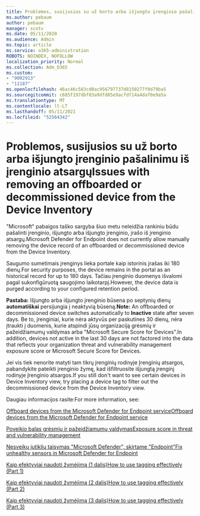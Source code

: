 ```yaml
---
title: Problemos, susijusios su už borto arba išjungto įrenginio pašalinimu iš įrenginio atsargų
ms.author: pebaum
author: pebaum
manager: scotv
ms.date: 05/11/2020
ms.audience: Admin
ms.topic: article
ms.service: o365-administration
ROBOTS: NOINDEX, NOFOLLOW
localization_priority: Normal
ms.collection: Adm_O365
ms.custom:
- "9002913"
- "11187"
ms.openlocfilehash: 46ac46c583cd0ac956797737d8150277f0d79ba5
ms.sourcegitcommit: c685f197dbf83a9dfd85e9acfdf14a4daf0e9a5a
ms.translationtype: MT
ms.contentlocale: lt-LT
ms.lasthandoff: 05/11/2021
ms.locfileid: "52564342"
---
```

# <a name="issues-with-removing-an-offboarded-or-decommissioned-device-from-the-device-inventory"></a><span data-ttu-id="79000-102">Problemos, susijusios su už borto arba išjungto įrenginio pašalinimu iš įrenginio atsargų</span><span class="sxs-lookup"><span data-stu-id="79000-102">Issues with removing an offboarded or decommissioned device from the Device Inventory</span></span>

<span data-ttu-id="79000-103">"Microsoft" pabaigos taško sargyba šiuo metu neleidžia rankiniu būdu pašalinti įrenginio, išjungto arba išjungto įrenginio, įrašo iš įrenginio atsargų.</span><span class="sxs-lookup"><span data-stu-id="79000-103">Microsoft Defender for Endpoint does not currently allow manually removing the device record of an offboarded or decommissioned device from the Device Inventory.</span></span>

<span data-ttu-id="79000-104">Saugumo sumetimais įrenginys lieka portale kaip istorinis įrašas iki 180 dienų.</span><span class="sxs-lookup"><span data-stu-id="79000-104">For security purposes, the device remains in the portal as an historical record for up to 180 days.</span></span> <span data-ttu-id="79000-105">Tačiau įrenginio duomenys išvalomi pagal sukonfigūruotą saugojimo laikotarpį.</span><span class="sxs-lookup"><span data-stu-id="79000-105">However, the device data is purged according to your configured retention period.</span></span>

<span data-ttu-id="79000-106">**Pastaba:** Išjungto arba išjungto įrenginio būsena po septynių dienų **automatiškai** persijungia į neaktyvią būseną.</span><span class="sxs-lookup"><span data-stu-id="79000-106">**Note:** An offboarded or decommissioned device switches automatically to **Inactive** state after seven days.</span></span> <span data-ttu-id="79000-107">Be to, įrenginiai, kurie nėra aktyvūs per paskutines 30 dienų, nėra įtraukti į duomenis, kurie atspindi jūsų organizaciją grėsmių ir pažeidžiamumų valdymas arba "Microsoft Secure Score for Devices".</span><span class="sxs-lookup"><span data-stu-id="79000-107">In addition, devices not active in the last 30 days are not factored into the data that reflects your organization threat and vulnerability management exposure score or Microsoft Secure Score for Devices.</span></span>
 
<span data-ttu-id="79000-108">Jei vis tiek nenorite matyti tam tikrų įrenginių rodinyje Įrenginių atsargos, pabandykite pateikti įrenginio žymę, kad išfiltruosite išjungtą įrenginį rodinyje Įrenginio atsargos.</span><span class="sxs-lookup"><span data-stu-id="79000-108">If you still don't want to see certain devices in Device Inventory view, try placing a device tag to filter out the decommissioned device from the Device Inventory view.</span></span>

<span data-ttu-id="79000-109">Daugiau informacijos rasite:</span><span class="sxs-lookup"><span data-stu-id="79000-109">For more information, see:</span></span>

[<span data-ttu-id="79000-110">Offboard devices from the Microsoft Defender for Endpoint service</span><span class="sxs-lookup"><span data-stu-id="79000-110">Offboard devices from the Microsoft Defender for Endpoint service</span></span>](/microsoft-365/security/defender-endpoint/offboard-machines.md)

[<span data-ttu-id="79000-111">Poveikio balas grėsmių ir pažeidžiamumų valdymas</span><span class="sxs-lookup"><span data-stu-id="79000-111">Exposure score in threat and vulnerability management</span></span>](/microsoft-365/security/defender-endpoint/tvm-exposure-score.md)

[<span data-ttu-id="79000-112">Nesveikų jutiklių taisymas "Microsoft Defender", skirtame "Endpoint"</span><span class="sxs-lookup"><span data-stu-id="79000-112">Fix unhealthy sensors in Microsoft Defender for Endpoint</span></span>](/microsoft-365/security/defender-endpoint/fix-unhealthy-sensors#inactive-devices.md)

[<span data-ttu-id="79000-113">Kaip efektyviai naudoti žymėjimą (1 dalis)</span><span class="sxs-lookup"><span data-stu-id="79000-113">How to use tagging effectively (Part 1)</span></span>](https://techcommunity.microsoft.com/t5/microsoft-defender-for-endpoint/how-to-use-tagging-effectively-part-1/ba-p/1964058)

[<span data-ttu-id="79000-114">Kaip efektyviai naudoti žymėjimą (2 dalis)</span><span class="sxs-lookup"><span data-stu-id="79000-114">How to use tagging effectively (Part 2)</span></span>](https://techcommunity.microsoft.com/t5/microsoft-defender-for-endpoint/how-to-use-tagging-effectively-part-2/ba-p/1962008)

[<span data-ttu-id="79000-115">Kaip efektyviai naudoti žymėjimą (3 dalis)</span><span class="sxs-lookup"><span data-stu-id="79000-115">How to use tagging effectively (Part 3)</span></span>](https://techcommunity.microsoft.com/t5/microsoft-defender-for-endpoint/how-to-use-tagging-effectively-part-3/ba-p/1964073)




